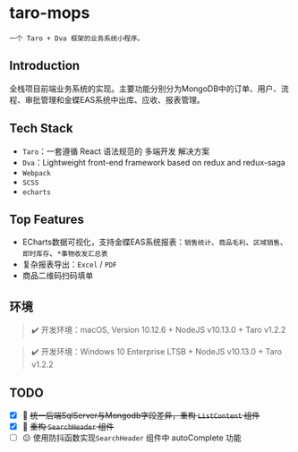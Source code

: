 # taro-mops

    一个 Taro + Dva 框架的业务系统小程序。

## Introduction

全栈项目前端业务系统的实现。主要功能分别分为MongoDB中的订单、用户、流程、审批管理和金蝶EAS系统中出库、应收、报表管理。

## Tech Stack

* `Taro`：一套遵循 React 语法规范的 多端开发 解决方案
* `Dva`：Lightweight front-end framework based on redux and redux-saga
* `Webpack`
* `SCSS`
* `echarts`

## Top Features

* ECharts数据可视化，支持金蝶EAS系统报表：`销售统计`、`商品毛利`、`区域销售`、`即时库存`、`*事物收发汇总表`
* 复杂报表导出：`Excel` / `PDF`
* 商品二维码扫码填单

## 环境

> ✔️ 开发环境：macOS, Version 10.12.6 + NodeJS v10.13.0 + Taro v1.2.2

> ✔️ 开发环境：Windows 10 Enterprise LTSB + NodeJS v10.13.0 + Taro v1.2.2

## TODO

* [x] 🙂 ~~统一后端SqlServer与Mongodb字段差异，重构 `ListContent` 组件~~
* [x] 🙂 ~~重构 `SearchHeader` 组件~~
* [ ] 😕 使用防抖函数实现`SearchHeader` 组件中 autoComplete 功能